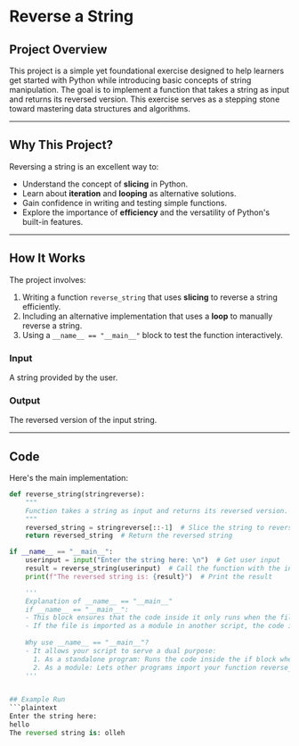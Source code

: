 # Reverse a String

## Project Overview
This project is a simple yet foundational exercise designed to help learners get started with Python while introducing basic concepts of string manipulation. The goal is to implement a function that takes a string as input and returns its reversed version. This exercise serves as a stepping stone toward mastering data structures and algorithms.

---

## Why This Project?
Reversing a string is an excellent way to:
- Understand the concept of **slicing** in Python.
- Learn about **iteration** and **looping** as alternative solutions.
- Gain confidence in writing and testing simple functions.
- Explore the importance of **efficiency** and the versatility of Python's built-in features.

---

## How It Works
The project involves:
1. Writing a function `reverse_string` that uses **slicing** to reverse a string efficiently.
2. Including an alternative implementation that uses a **loop** to manually reverse a string.
3. Using a `__name__ == "__main__"` block to test the function interactively.

### Input
A string provided by the user.

### Output
The reversed version of the input string.

---

## Code
Here's the main implementation:

```python
def reverse_string(stringreverse):
    """
    Function takes a string as input and returns its reversed version.
    """
    reversed_string = stringreverse[::-1]  # Slice the string to reverse it
    return reversed_string  # Return the reversed string

if __name__ == "__main__":
    userinput = input("Enter the string here: \n")  # Get user input
    result = reverse_string(userinput)  # Call the function with the input
    print(f"The reversed string is: {result}")  # Print the result

    '''
    Explanation of __name__ == "__main__"
    if __name__ == "__main__":
    - This block ensures that the code inside it only runs when the file is executed directly.
    - If the file is imported as a module in another script, the code inside this block won't execute.
    
    Why use __name__ == "__main__"?
    - It allows your script to serve a dual purpose:
      1. As a standalone program: Runs the code inside the if block when executed.
      2. As a module: Lets other programs import your function reverse_string without executing the test code.
    '''


## Example Run
```plaintext
Enter the string here:
hello
The reversed string is: olleh
